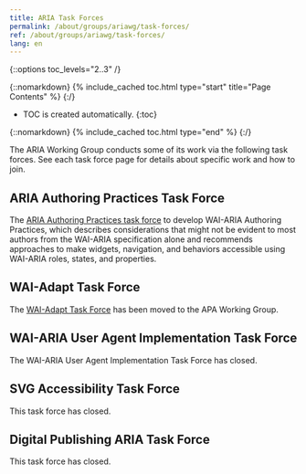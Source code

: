 ```yaml
---
title: ARIA Task Forces
permalink: /about/groups/ariawg/task-forces/
ref: /about/groups/ariawg/task-forces/
lang: en
---
```


{::options toc_levels="2..3" /}

{::nomarkdown}
{% include_cached toc.html type="start" title="Page Contents" %}
{:/}

-   TOC is created automatically.
{:toc}

{::nomarkdown}
{% include_cached toc.html type="end" %}
{:/}

The ARIA Working Group conducts some of its work via the following task forces. See each task force page for details about specific work and how to join.

## ARIA Authoring Practices Task Force

The [ARIA Authoring Practices task force](/about/groups/task-forces/practices/) to develop WAI-ARIA Authoring Practices, which describes considerations that might not be evident to most authors from the WAI-ARIA specification alone and recommends approaches to make widgets, navigation, and behaviors accessible using WAI-ARIA roles, states, and properties.


## WAI-Adapt Task Force

The [WAI-Adapt Task Force](/about/groups/task-forces/adapt/) has been moved to the APA Working Group.

## WAI-ARIA User Agent Implementation Task Force

The WAI-ARIA User Agent Implementation Task Force has closed.

## SVG Accessibility Task Force

This task force has closed.

## Digital Publishing ARIA Task Force

This task force has closed.
